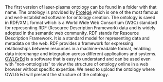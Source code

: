 The first version of laser-plasma ontology can be found in a folder with that name. The ontology is provided by [Protégé](https://protege.stanford.edu/)  which is one of the most famous and well-established software for ontology creation. The ontology is saved in RDF/XML format which is a World Wide Web Consortium (W3C) standard for representing RDF (Resource Description Framework) data and is widely adopted in the semantic web community.
RDF stands for Resource Description Framework. It is a standard model for representing data and metadata on the web. RDF provides a framework for expressing relationships between resources in a machine-readable format, enabling data interchange and integration across different applications and systems.
 [OWLGrEd](http://owlgred.lumii.lv/) is a software that is easy to understand and can be used even with "non-ontologists" to view the structure of ontology online in a web browser without specific expertise. We need to upload the ontology where OWLGrEd will present the structure of the ontology.
